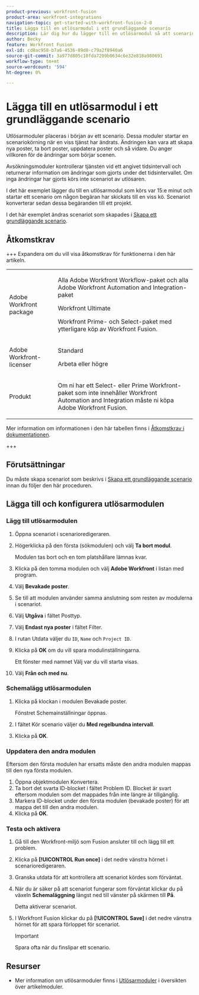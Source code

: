 ```yaml
---
product-previous: workfront-fusion
product-area: workfront-integrations
navigation-topic: get-started-with-workfront-fusion-2-0
title: Lägga till en utlösarmodul i ett grundläggande scenario
description: Lär dig hur du lägger till en utlösarmodul så att scenariot regelbundet kan söka efter nya begäranden och konvertera dem till projekt.
author: Becky
feature: Workfront Fusion
exl-id: cd8ac958-b7a6-4536-89d8-c79a2f8940a6
source-git-commit: 3a977d805c10fda7209b0634c6e32e818a980691
workflow-type: tm+mt
source-wordcount: '594'
ht-degree: 0%

---
```


# Lägga till en utlösarmodul i ett grundläggande scenario

Utlösarmoduler placeras i början av ett scenario. Dessa moduler startar en scenariokörning när en viss tjänst har ändrats. Ändringen kan vara att skapa nya poster, ta bort poster, uppdatera poster och så vidare. Du anger villkoren för de ändringar som börjar scenen.

Avsökningsmoduler kontrollerar tjänsten vid ett angivet tidsintervall och returnerar information om ändringar som gjorts under det tidsintervallet. Om inga ändringar har gjorts körs inte scenariot av utlösaren.

I det här exemplet lägger du till en utlösarmodul som körs var 15:e minut och startar ett scenario om någon begäran har skickats till en viss kö. Scenariot konverterar sedan dessa begäranden till ett projekt.

I det här exemplet ändras scenariot som skapades i [Skapa ett grundläggande scenario](/help/workfront-fusion/build-practice-scenarios/create-basic-scenario.md).

## Åtkomstkrav

+++ Expandera om du vill visa åtkomstkrav för funktionerna i den här artikeln.

<table style="table-layout:auto">
 <col> 
 <col> 
 <tbody> 
  <tr> 
   <td role="rowheader">Adobe Workfront package</td> 
   <td> <p>Alla Adobe Workfront Workflow-paket och alla Adobe Workfront Automation and Integration-paket</p><p>Workfront Ultimate</p><p>Workfront Prime- och Select-paket med ytterligare köp av Workfront Fusion.</p> </td> 
  </tr> 
  <tr data-mc-conditions=""> 
   <td role="rowheader">Adobe Workfront-licenser</td> 
   <td> <p>Standard</p><p>Arbeta eller högre</p> </td> 
  </tr> 
  <tr> 
   <td role="rowheader">Produkt</td> 
   <td>
   <p>Om ni har ett Select- eller Prime Workfront-paket som inte innehåller Workfront Automation and Integration måste ni köpa Adobe Workfront Fusion.</li></ul>
   </td> 
  </tr>
 </tbody> 
</table>

Mer information om informationen i den här tabellen finns i [Åtkomstkrav i dokumentationen](/help/workfront-fusion/references/licenses-and-roles/access-level-requirements-in-documentation.md).

+++

## Förutsättningar

Du måste skapa scenariot som beskrivs i [Skapa ett grundläggande scenario](/help/workfront-fusion/build-practice-scenarios/create-basic-scenario.md) innan du följer den här proceduren.

## Lägga till och konfigurera utlösarmodulen

### Lägg till utlösarmodulen

1. Öppna scenariot i scenarioredigeraren.
1. Högerklicka på den första (sökmodulen) och välj **Ta bort modul**.

   Modulen tas bort och en tom platshållare lämnas kvar.

1. Klicka på den tomma modulen och välj **Adobe Workfront** i listan med program.
1. Välj **Bevakade poster**.
1. Se till att modulen använder samma anslutning som resten av modulerna i scenariot.
1. Välj **Utgåva** i fältet Posttyp.
1. Välj **Endast nya poster** i fältet Filter.
1. I rutan Utdata väljer du `ID`, `Name` och `Project ID`.
1. Klicka på **OK** om du vill spara modulinställningarna.

   Ett fönster med namnet Välj var du vill starta visas.

1. Välj **Från och med nu**.

### Schemalägg utlösarmodulen

1. Klicka på klockan i modulen Bevakade poster.

   Fönstret Schemainställningar öppnas.

1. I fältet Kör scenario väljer du **Med regelbundna intervall**.

1. Klicka på **OK**.

### Uppdatera den andra modulen

Eftersom den första modulen har ersatts måste den andra modulen mappas till den nya första modulen.

1. Öppna objektmodulen Konvertera.
1. Ta bort det svarta ID-blocket i fältet Problem ID. Blocket är svart eftersom modulen som det mappades från inte längre är tillgänglig.
1. Markera ID-blocket under den första modulen (bevakade poster) för att mappa det till den andra modulen.
1. Klicka på **OK**.

### Testa och aktivera

1. Gå till den Workfront-miljö som Fusion ansluter till och lägg till ett problem.
1. Klicka på **[!UICONTROL Run once]** i det nedre vänstra hörnet i scenarioredigeraren.
1. Granska utdata för att kontrollera att scenariot kördes som förväntat.
1. När du är säker på att scenariot fungerar som förväntat klickar du på växeln **Schemaläggning** längst ned till vänster på skärmen till **På**.

   Detta aktiverar scenariot.
1. I Workfront Fusion klickar du på **[!UICONTROL Save]** i det nedre vänstra hörnet för att spara förloppet för scenariot.

   >[!IMPORTANT]
   >
   >Spara ofta när du finslipar ett scenario.

## Resurser

* Mer information om utlösarmoduler finns i [Utlösarmoduler](/help/workfront-fusion/get-started-with-fusion/understand-fusion/module-overview.md#trigger-modules) i översikten över artikelmoduler.
